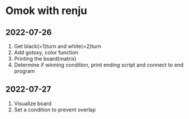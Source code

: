 # Omok with renju

2022-07-26
-------------
1. Get black(=1)turn and white(=2)turn
2. Add gotoxy, color function
3. Printing the board(matrix)
4. Determine if winning condition, print ending script and connect to end program

2022-07-27
-------------
1. Visualize board
2. Set a condition to prevent overlap
